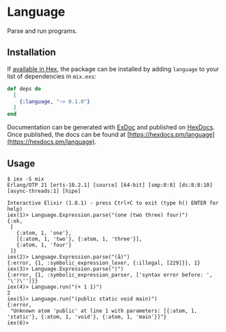 # Language

Parse and run programs.

## Installation

If [available in Hex](https://hex.pm/docs/publish), the package can be installed
by adding `language` to your list of dependencies in `mix.exs`:

```elixir
def deps do
  [
    {:language, "~> 0.1.0"}
  ]
end
```

Documentation can be generated with [ExDoc](https://github.com/elixir-lang/ex_doc)
and published on [HexDocs](https://hexdocs.pm). Once published, the docs can
be found at [https://hexdocs.pm/language](https://hexdocs.pm/language).

## Usage

```
$ iex -S mix
Erlang/OTP 21 [erts-10.2.1] [source] [64-bit] [smp:8:8] [ds:8:8:10] [async-threads:1] [hipe]

Interactive Elixir (1.8.1) - press Ctrl+C to exit (type h() ENTER for help)
iex(1)> Language.Expression.parse("(one (two three) four)")
{:ok,
 [
   {:atom, 1, 'one'},
   [{:atom, 1, 'two'}, {:atom, 1, 'three'}],
   {:atom, 1, 'four'}
 ]}
iex(2)> Language.Expression.parse("(å)")
{:error, {1, :symbolic_expression_lexer, {:illegal, [229]}}, 1} 
iex(3)> Language.Expression.parse(")")
{:error, {1, :symbolic_expression_parser, ['syntax error before: ', '\')\'']}}
iex(4)> Language.run("(+ 1 1)")
2
iex(5)> Language.run("(public static void main)")
{:error,
 "Unknown atom 'public' at line 1 with parameters: [{:atom, 1, 'static'}, {:atom, 1, 'void'}, {:atom, 1, 'main'}]"}
iex(6)>
```
